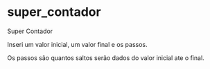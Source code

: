 # super_contador
Super Contador

Inseri um valor inicial, um valor final e os passos. 

Os passos são quantos saltos serão dados do valor inicial ate o final.
